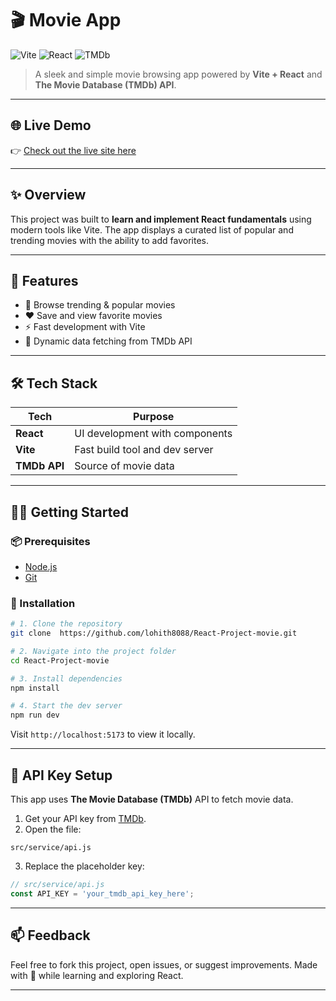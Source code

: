 
# 🎬 Movie App

![Vite](https://img.shields.io/badge/Vite-%23646CFF?style=for-the-badge\&logo=vite\&logoColor=white)
![React](https://img.shields.io/badge/React-%2361DAFB?style=for-the-badge\&logo=react\&logoColor=black)
![TMDb](https://img.shields.io/badge/TMDb-API-green?style=for-the-badge)

> A sleek and simple movie browsing app powered by **Vite + React** and **The Movie Database (TMDb) API**.

---

## 🌐 Live Demo

👉 [Check out the live site here](https://react-project-movie-dusky.vercel.app/)

---

## ✨ Overview

This project was built to **learn and implement React fundamentals** using modern tools like Vite. The app displays a curated list of popular and trending movies with the ability to add favorites.

---


## 🚀 Features

* 🎥 Browse trending & popular movies
* ❤️ Save and view favorite movies
* ⚡ Fast development with Vite
* 🔄 Dynamic data fetching from TMDb API

---

## 🛠️ Tech Stack

| Tech             | Purpose                        |
| ---------------- | ------------------------------ |
| **React**        | UI development with components |
| **Vite**         | Fast build tool and dev server |
| **TMDb API**     | Source of movie data           |

---

## 🧑‍💻 Getting Started

### 📦 Prerequisites

* [Node.js](https://nodejs.org/)
* [Git](https://git-scm.com/)

### 📂 Installation

```bash
# 1. Clone the repository
git clone  https://github.com/lohith8088/React-Project-movie.git

# 2. Navigate into the project folder
cd React-Project-movie

# 3. Install dependencies
npm install

# 4. Start the dev server
npm run dev
```

Visit `http://localhost:5173` to view it locally.

---

## 🔐 API Key Setup

This app uses **The Movie Database (TMDb)** API to fetch movie data.

1. Get your API key from [TMDb](https://www.themoviedb.org/).
2. Open the file:

```
src/service/api.js
```

3. Replace the placeholder key:

```js
// src/service/api.js
const API_KEY = 'your_tmdb_api_key_here';
```

---

## 📫 Feedback

Feel free to fork this project, open issues, or suggest improvements.
Made with 💖 while learning and exploring React.

---
